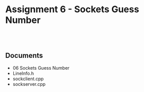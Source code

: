 # Assignment 6 - Sockets Guess Number

<br></br>
## Documents
- 06 Sockets Guess Number
- LineInfo.h
- sockclient.cpp
- sockserver.cpp
